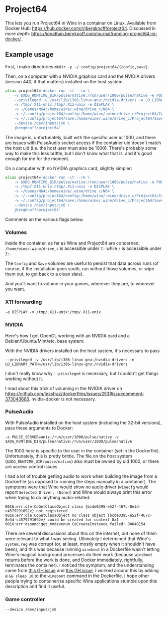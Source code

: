 # Project64

This lets you run Project64 in Wine in a container on Linux. Available from Docker Hub: https://hub.docker.com/r/jbergknoff/project64. Discussed in more depth: https://jonathan.bergknoff.com/journal/running-project64-in-docker/.

## Example usage

First, I make directories `mkdir -p ~/.config/project64/{config,save}`.

Then, on a computer with a NVIDIA graphics card and the NVIDIA drivers (version 440, if that matters) installed on the host system.

```sh
alias project64='docker run -it --rm \
	-v $XDG_RUNTIME_DIR/pulse/native:/run/user/1000/pulse/native -e PULSE_SERVER=unix:/run/user/1000/pulse/native \
	--privileged -v /usr/lib/i386-linux-gnu:/nvidia-drivers -e LD_LIBRARY_PATH=/usr/lib/i386-linux-gnu:/nvidia-drivers \
	-v /tmp/.X11-unix:/tmp/.X11-unix -e DISPLAY \
	-v ~/Games/N64:/home/wine/.wine/drive_c/N64 \
	-v ~/.config/project64/config:/home/wine/.wine/drive_c/Project64/Config \
	-v ~/.config/project64/save:/home/wine/.wine/drive_c/Project64/Save \
	--device /dev/input/js0 \
	jbergknoff/project64'
```

The image is, unfortunately, built with the specific user id 1000, and there are issues with PulseAudio socket access if the container uid doesn't match the host uid (i.e. the host user must also be 1000). There's probably some way to make this less brittle, but I don't know what that is, and it's good enough for me for the moment.

On a computer with no NVIDIA graphics card, slightly simpler:

```sh
alias project64='docker run -it --rm \
	-v $XDG_RUNTIME_DIR/pulse/native:/run/user/1000/pulse/native -e PULSE_SERVER=unix:/run/user/1000/pulse/native \
	-v /tmp/.X11-unix:/tmp/.X11-unix -e DISPLAY \
	-v ~/Games/N64:/home/wine/.wine/drive_c/N64 \
	-v ~/.config/project64/config:/home/wine/.wine/drive_c/Project64/Config \
	-v ~/.config/project64/save:/home/wine/.wine/drive_c/Project64/Save \
	--device /dev/input/js0 \
	jbergknoff/project64'
```

Comments on the various flags below.

### Volumes

Inside the container, as far as Wine and Project64 are concerned, `/home/wine/.wine/drive_c` is accessible under `C:` while `/` is accessible under `Z:`.

The `Config` and `Save` volumes are useful to persist that data across runs (of course, if the installation goes south, run without those volumes, or wipe them out, to get back to a clean slate).

And you'll want to volume in your games, wherever they are, to wherever you want.

### X11 forwarding

```
-e DISPLAY -v /tmp/.X11-unix:/tmp/.X11-unix
```

### NVIDIA

Here's how I got OpenGL working with an NVIDIA card and a Debian/Ubuntu/Mint/etc. base system:

With the NVIDIA drivers installed on the host system, it's necessary to pass

```
--privileged -v /usr/lib/i386-linux-gnu:/nvidia-drivers -e LD_LIBRARY_PATH=/usr/lib/i386-linux-gnu:/nvidia-drivers
```

I don't really know why `--privileged` is necessary, but I couldn't get things working without it.

I read about this trick of voluming in the NVIDIA driver on https://github.com/jessfraz/dockerfiles/issues/253#issuecomment-373043685. nvidia-docker is not necessary.

### PulseAudio

With PulseAudio installed on the host system (including the 32-bit versions), pass these arguments to Docker:

```
-e PULSE_SERVER=unix:/run/user/1000/pulse/native -v $XDG_RUNTIME_DIR/pulse/native:/run/user/1000/pulse/native
```

The 1000 here is specific to the user in the container (set in the Dockerfile). Unfortunately, this is pretty brittle. The file on the host system (`$XDG_RUNTIME_DIR/pulse/native`) also must be owned by uid 1000, or there are access control issues.

I had a lot of trouble getting audio to work when building the image from a Dockerfile (as opposed to running the steps manually in a container). The symptoms were that Wine would show no audio driver (`winecfg` would report `Selected Driver: (None)`) and Wine would always print this error when trying to do anything audio-related:

```
0016:err:ole:CoGetClassObject class {bcde0395-e52f-467c-8e3d-c4579291692e} not registered
0016:err:ole:CoGetClassObject no class object {bcde0395-e52f-467c-8e3d-c4579291692e} could be created for context 0x1
0016:err:dsound:get_mmdevenum CoCreateInstance failed: 80040154
```

There are several discussions about this on the internet, but none of them were relevant to what I was seeing. Ultimately I determined that Wine's `system.reg` was corrupt (or, at least, mostly empty when it shouldn't have been), and this was because running `wineboot` in a Dockerfile wasn't letting Wine's magical background processes do their work (because `wineboot` returns before the work is done, and Docker immediately, rightfully, terminates the container). I noticed the symptom, and the understanding came from [this GH issue](https://github.com/moby/moby/issues/12795) and [this GH issue](https://github.com/suchja/wine/issues/7). I worked around this by adding a `&& sleep 10` to the `wineboot` command in the Dockerfile. I hope other people trying to containerize specific Wine applications stumble upon this description and find it useful.

### Game controller

```
--device /dev/input/js0
```

